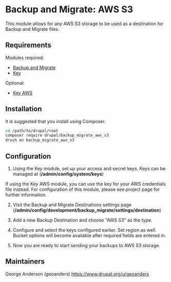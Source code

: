 # Backup and Migrate: AWS S3

This module allows for any AWS S3 storage to be used as a destination
for Backup and Migrate files.

## Requirements ##

Modules required:
- [Backup and Migrate](https://www.drupal.org/project/backup_migrate)
- [Key](https://www.drupal.org/project/key)

Optional:
- [Key AWS](https://www.drupal.org/project/key_aws)

## Installation

It is suggested that you install using Composer.

```bash
cd /path/to/drupal/root
composer require drupal/backup_migrate_aws_s3
drush en backup_migrate_aws_s3
```

## Configuration ##

1. Using the Key module, set up your access and secret keys. Keys can
be managed at (**/admin/config/system/keys**)

If using the Key AWS module, you can use the key for your AWS credentials
file instead. For configuration of this module, please see project page 
for further information.

2. Visit the Backup and Migrate Destinations settings page
(**/admin/config/development/backup_migrate/settings/destination**)

3. Add a new Backup Destination and choose "AWS S3" as the type.

4. Configure and select the keys configured earlier. Set region as well.
Bucket options will become available after required fields are entered in.

5. Now you are ready to start sending your backups to AWS S3 storage.


## Maintainers ##

George Anderson (geoanders)
https://www.drupal.org/u/geoanders
